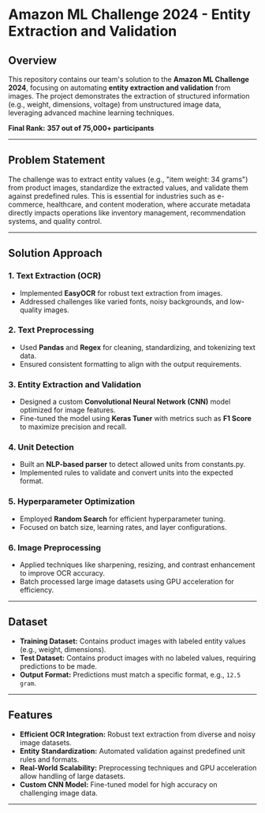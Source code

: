 # Amazon ML Challenge 2024 - Entity Extraction and Validation  

## Overview  
This repository contains our team's solution to the **Amazon ML Challenge 2024**, focusing on automating **entity extraction and validation** from images. The project demonstrates the extraction of structured information (e.g., weight, dimensions, voltage) from unstructured image data, leveraging advanced machine learning techniques.

**Final Rank:** **357 out of 75,000+ participants**

---

## Problem Statement  
The challenge was to extract entity values (e.g., "item weight: 34 grams") from product images, standardize the extracted values, and validate them against predefined rules. This is essential for industries such as e-commerce, healthcare, and content moderation, where accurate metadata directly impacts operations like inventory management, recommendation systems, and quality control.

---

## Solution Approach  

### 1. **Text Extraction (OCR)**  
- Implemented **EasyOCR** for robust text extraction from images.  
- Addressed challenges like varied fonts, noisy backgrounds, and low-quality images.  

### 2. **Text Preprocessing**  
- Used **Pandas** and **Regex** for cleaning, standardizing, and tokenizing text data.  
- Ensured consistent formatting to align with the output requirements.  

### 3. **Entity Extraction and Validation**  
- Designed a custom **Convolutional Neural Network (CNN)** model optimized for image features.  
- Fine-tuned the model using **Keras Tuner** with metrics such as **F1 Score** to maximize precision and recall.  

### 4. **Unit Detection**  
- Built an **NLP-based parser** to detect allowed units from constants.py.  
- Implemented rules to validate and convert units into the expected format.  

### 5. **Hyperparameter Optimization**  
- Employed **Random Search** for efficient hyperparameter tuning.  
- Focused on batch size, learning rates, and layer configurations.  

### 6. **Image Preprocessing**  
- Applied techniques like sharpening, resizing, and contrast enhancement to improve OCR accuracy.  
- Batch processed large image datasets using GPU acceleration for efficiency.  

---

## Dataset  

- **Training Dataset:** Contains product images with labeled entity values (e.g., weight, dimensions).  
- **Test Dataset:** Contains product images with no labeled values, requiring predictions to be made.  
- **Output Format:** Predictions must match a specific format, e.g., `12.5 gram`.  

---

## Features  

- **Efficient OCR Integration:** Robust text extraction from diverse and noisy image datasets.  
- **Entity Standardization:** Automated validation against predefined unit rules and formats.  
- **Real-World Scalability:** Preprocessing techniques and GPU acceleration allow handling of large datasets.  
- **Custom CNN Model:** Fine-tuned model for high accuracy on challenging image data.  

---


